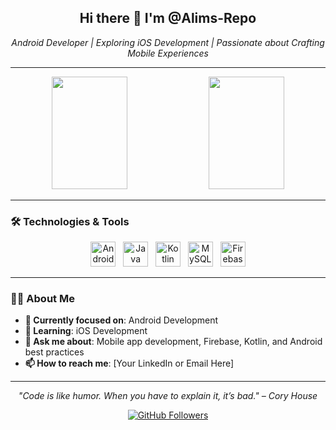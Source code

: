 <h2 align="center">Hi there 👋 I'm @Alims-Repo</h2>

<p align="center">
  <i>Android Developer | Exploring iOS Development | Passionate about Crafting Mobile Experiences</i>
</p>

---

<p align="center">
  <img height="180em" width="49%" src="https://github-readme-stats.vercel.app/api?username=alims-repo&show_icons=true&include_all_commits=true&count_private=true&theme=calm" />
  <img height="180em" width="49%" src="https://github-readme-stats.vercel.app/api/top-langs/?username=alims-repo&layout=compact&theme=calm&langs_count=7" />
</p>

---

### 🛠️ Technologies & Tools
<p align="center">
  <img title="Android" height="40" width="40" src="https://cdn.jsdelivr.net/gh/devicons/devicon/icons/android/android-original.svg" />
  &nbsp;
  <img title="Java" height="40" width="40" src="https://cdn.jsdelivr.net/gh/devicons/devicon/icons/java/java-original.svg" />
  &nbsp;
  <img title="Kotlin" height="40" width="40" src="https://encrypted-tbn0.gstatic.com/images?q=tbn:ANd9GcSZKKrFk1q68BICwyRZrt5IVmoexiPeALv5D2kPK9YJFA&s" />
  &nbsp;
  <img title="MySQL" height="40" width="40" src="https://cdn.jsdelivr.net/gh/devicons/devicon/icons/mysql/mysql-original.svg" />
  &nbsp;
  <img title="Firebase" height="40" width="40" src="https://uxwing.com/wp-content/themes/uxwing/download/brands-and-social-media/google-firebase-icon.png" />
</p>

---

### 👨‍💻 About Me
- **💼 Currently focused on**: Android Development
- **🌱 Learning**: iOS Development
- **💬 Ask me about**: Mobile app development, Firebase, Kotlin, and Android best practices
- **📫 How to reach me**: [Your LinkedIn or Email Here]

---

<p align="center">
  <i>"Code is like humor. When you have to explain it, it’s bad." – Cory House</i>
</p>

<p align="center">
  <a href="https://github.com/alims-repo"><img src="https://img.shields.io/github/followers/alims-repo?label=Follow&style=social" alt="GitHub Followers"></a>
</p>
